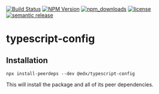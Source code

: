 [![Build Status](https://api.travis-ci.org/edx/eslint-config.svg?branch=master)](https://travis-ci.org/edx/eslint-config)
[![NPM Version](https://img.shields.io/npm/v/@edx/eslint-config.svg)](https://www.npmjs.com/package/@edx/eslint-config)
[![npm_downloads](https://img.shields.io/npm/dt/@edx/eslint-config.svg)](https://www.npmjs.com/package/@edx/eslint-config)
[![license](https://img.shields.io/npm/l/@edx/eslint-config.svg)](https://github.com/openedx/eslint-config/blob/master/LICENSE)
[![semantic release](https://img.shields.io/badge/%20%20%F0%9F%93%A6%F0%9F%9A%80-semantic--release-e10079.svg)](https://github.com/semantic-release/semantic-release)

# typescript-config

## Installation

```
npx install-peerdeps --dev @edx/typescript-config
```

This will install the package and all of its peer dependencies.
